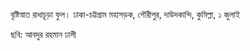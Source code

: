 বৃষ্টিস্নাত রাধাচূড়া ফুল। ঢাকা-চট্টগ্রাম মহাসড়ক, গৌরীপুর, দাউদকান্দি, কুমিল্লা, ১ জুলাই

ছবি: আবদুর রহমান ঢালী
